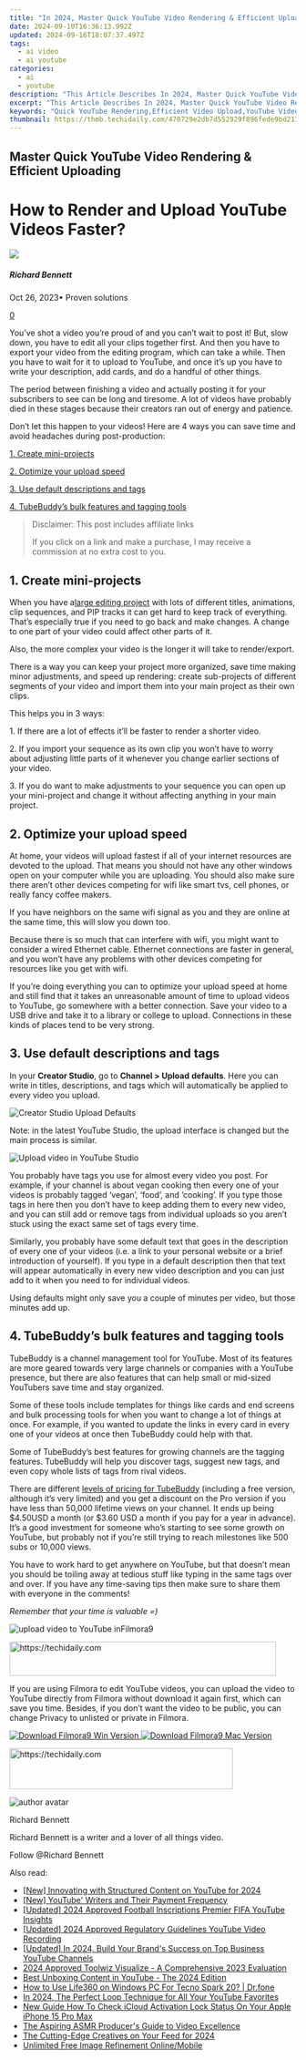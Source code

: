 ```yaml
---
title: "In 2024, Master Quick YouTube Video Rendering & Efficient Uploading"
date: 2024-09-10T16:36:13.992Z
updated: 2024-09-16T18:07:37.497Z
tags:
  - ai video
  - ai youtube
categories:
  - ai
  - youtube
description: "This Article Describes In 2024, Master Quick YouTube Video Rendering & Efficient Uploading"
excerpt: "This Article Describes In 2024, Master Quick YouTube Video Rendering & Efficient Uploading"
keywords: "Quick YouTube Rendering,Efficient Video Upload,YouTube Video Optimization,Fast Video Rendering,Streamlined Video Upload,Enhanced YouTube Performance,Accelerated Video Processing"
thumbnail: https://thmb.techidaily.com/470729e2db7d552929f896fede9bd2112971e2401fbcd66ce15df928f6be58b2.jpg
---
```


## Master Quick YouTube Video Rendering & Efficient Uploading

# How to Render and Upload YouTube Videos Faster?

![](https://images.wondershare.com/filmora/article-images/richard-bennett.jpg)

##### Richard Bennett

 Oct 26, 2023• Proven solutions

[0](#commentsBoxSeoTemplate)

You’ve shot a video you’re proud of and you can’t wait to post it! But, slow down, you have to edit all your clips together first. And then you have to export your video from the editing program, which can take a while. Then you have to wait for it to upload to YouTube, and once it’s up you have to write your description, add cards, and do a handful of other things.

The period between finishing a video and actually posting it for your subscribers to see can be long and tiresome. A lot of videos have probably died in these stages because their creators ran out of energy and patience.

Don’t let this happen to your videos! Here are 4 ways you can save time and avoid headaches during post-production:

[1\. Create mini-projects](#miniproject)

[2\. Optimize your upload speed](#optimize)

[3\. Use default descriptions and tags](#descriptiontags)

[4\. TubeBuddy’s bulk features and tagging tools](#tubebuddy)

>  Disclaimer: This post includes affiliate links
>
>  If you click on a link and make a purchase, I may receive a commission at no extra cost to you.
>

## 1\. Create mini-projects

When you have a[large editing project](https://tools.techidaily.com/wondershare/filmora/download/) with lots of different titles, animations, clip sequences, and PIP tracks it can get hard to keep track of everything. That’s especially true if you need to go back and make changes. A change to one part of your video could affect other parts of it.

Also, the more complex your video is the longer it will take to render/export.

There is a way you can keep your project more organized, save time making minor adjustments, and speed up rendering: create sub-projects of different segments of your video and import them into your main project as their own clips.

This helps you in 3 ways:

1\. If there are a lot of effects it’ll be faster to render a shorter video.

2\. If you import your sequence as its own clip you won’t have to worry about adjusting little parts of it whenever you change earlier sections of your video.

3\. If you do want to make adjustments to your sequence you can open up your mini-project and change it without affecting anything in your main project.

## 2\. Optimize your upload speed

At home, your videos will upload fastest if all of your internet resources are devoted to the upload. That means you should not have any other windows open on your computer while you are uploading. You should also make sure there aren’t other devices competing for wifi like smart tvs, cell phones, or really fancy coffee makers.

If you have neighbors on the same wifi signal as you and they are online at the same time, this will slow you down too.

Because there is so much that can interfere with wifi, you might want to consider a wired Ethernet cable. Ethernet connections are faster in general, and you won’t have any problems with other devices competing for resources like you get with wifi.

If you’re doing everything you can to optimize your upload speed at home and still find that it takes an unreasonable amount of time to upload videos to YouTube, go somewhere with a better connection. Save your video to a USB drive and take it to a library or college to upload. Connections in these kinds of places tend to be very strong.

## 3\. Use default descriptions and tags

In your **Creator Studio**, go to **Channel > Upload** **defaults**. Here you can write in titles, descriptions, and tags which will automatically be applied to every video you upload.

![Creator Studio Upload Defaults](https://images.wondershare.com/filmora/article-images/upload-video-to-youtube-defaults.jpg)

Note: in the latest YouTube Studio, the upload interface is changed but the main process is similar.

![Upload video in YouTube Studio](https://images.wondershare.com/filmora/article-images/upload-video-youtube-studio.jpg)

You probably have tags you use for almost every video you post. For example, if your channel is about vegan cooking then every one of your videos is probably tagged ‘vegan’, ‘food’, and ‘cooking’. If you type those tags in here then you don’t have to keep adding them to every new video, and you can still add or remove tags from individual uploads so you aren’t stuck using the exact same set of tags every time.

Similarly, you probably have some default text that goes in the description of every one of your videos (i.e. a link to your personal website or a brief introduction of yourself). If you type in a default description then that text will appear automatically in every new video description and you can just add to it when you need to for individual videos.

Using defaults might only save you a couple of minutes per video, but those minutes add up.

## 4\. TubeBuddy’s bulk features and tagging tools

TubeBuddy is a channel management tool for YouTube. Most of its features are more geared towards very large channels or companies with a YouTube presence, but there are also features that can help small or mid-sized YouTubers save time and stay organized.

Some of these tools include templates for things like cards and end screens and bulk processing tools for when you want to change a lot of things at once. For example, if you wanted to update the links in every card in every one of your videos at once then TubeBuddy could help with that.

Some of TubeBuddy’s best features for growing channels are the tagging features. TubeBuddy will help you discover tags, suggest new tags, and even copy whole lists of tags from rival videos.

There are different [levels of pricing for TubeBuddy](https://www.tubebuddy.com/pricing) (including a free version, although it’s very limited) and you get a discount on the Pro version if you have less than 50,000 lifetime views on your channel. It ends up being $4.50USD a month (or $3.60 USD a month if you pay for a year in advance). It’s a good investment for someone who’s starting to see some growth on YouTube, but probably not if you’re still trying to reach milestones like 500 subs or 10,000 views.

You have to work hard to get anywhere on YouTube, but that doesn’t mean you should be toiling away at tedious stuff like typing in the same tags over and over. If you have any time-saving tips then make sure to share them with everyone in the comments!

 _Remember that your time is valuable =)_

![upload video to YouTube inFilmora9 ](https://images.wondershare.com/filmora/article-images/upload-video-to-youtube-in-filmora9.jpg)

<!-- affiliate ads begin -->
<a href="https://bluettius.sjv.io/c/5597632/2139122/17108" target="_top" id="2139122">
  <img src="//a.impactradius-go.com/display-ad/17108-2139122" border="0" alt="https://techidaily.com" width="468" height="60"/>
</a>
<img height="0" width="0" src="https://bluettius.sjv.io/i/5597632/2139122/17108" style="position:absolute;visibility:hidden;" border="0" />
<!-- affiliate ads end -->

If you are using Filmora to edit YouTube videos, you can upload the video to YouTube directly from Filmora without download it again first, which can save you time. Besides, if you don’t want the video to be public, you can change Privacy to unlisted or private in Filmora.

[![Download Filmora9 Win Version](https://images.wondershare.com/filmora/guide/download-btn-win.jpg) ](https://tools.techidaily.com/wondershare/filmora/download/) [![Download Filmora9 Mac Version](https://images.wondershare.com/filmora/guide/download-btn-mac.jpg) ](https://tools.techidaily.com/wondershare/filmora/download/)

<!-- affiliate ads begin -->
<a href="https://aligracehair.sjv.io/c/5597632/2135373/19272" target="_top" id="2135373">
  <img src="//a.impactradius-go.com/display-ad/19272-2135373" border="0" alt="https://techidaily.com" width="392" height="72"/>
</a>
<img height="0" width="0" src="https://aligracehair.sjv.io/i/5597632/2135373/19272" style="position:absolute;visibility:hidden;" border="0" />
<!-- affiliate ads end -->

![author avatar](https://images.wondershare.com/filmora/article-images/richard-bennett.jpg)

Richard Bennett

Richard Bennett is a writer and a lover of all things video.

Follow @Richard Bennett

<ins class="adsbygoogle"
     style="display:block"
     data-ad-format="autorelaxed"
     data-ad-client="ca-pub-7571918770474297"
     data-ad-slot="1223367746"></ins>

<ins class="adsbygoogle"
     style="display:block"
     data-ad-client="ca-pub-7571918770474297"
     data-ad-slot="8358498916"
     data-ad-format="auto"
     data-full-width-responsive="true"></ins>

<span class="atpl-alsoreadstyle">Also read:</span>
<div><ul>
<li><a href="https://youtube-zero.techidaily.com/nnovating-with-structured-content-on-youtube-for-2024/"><u>[New] Innovating with Structured Content on YouTube for 2024</u></a></li>
<li><a href="https://youtube-zero.techidaily.com/outube-writers-and-their-payment-frequency/"><u>[New] YouTube' Writers and Their Payment Frequency</u></a></li>
<li><a href="https://eaxpv-info.techidaily.com/updated-2024-approved-football-inscriptions-premier-fifa-youtube-insights/"><u>[Updated] 2024 Approved Football Inscriptions Premier FIFA YouTube Insights</u></a></li>
<li><a href="https://youtube-zero.techidaily.com/ed-2024-approved-regulatory-guidelines-youtube-video-recording/"><u>[Updated] 2024 Approved Regulatory Guidelines YouTube Video Recording</u></a></li>
<li><a href="https://youtube-zero.techidaily.com/ed-in-2024-build-your-brands-success-on-top-business-youtube-channels/"><u>[Updated] In 2024, Build Your Brand's Success on Top Business YouTube Channels</u></a></li>
<li><a href="https://some-skills.techidaily.com/2024-approved-toolwiz-visualize-a-comprehensive-2023-evaluation/"><u>2024 Approved Toolwiz Visualize - A Comprehensive 2023 Evaluation</u></a></li>
<li><a href="https://fox-boxes.techidaily.com/best-unboxing-content-in-youtube-the-2024-edition/"><u>Best Unboxing Content in YouTube - The 2024 Edition</u></a></li>
<li><a href="https://change-location.techidaily.com/how-to-use-life360-on-windows-pc-for-tecno-spark-20-drfone-by-drfone-virtual-android/"><u>How to Use Life360 on Windows PC For Tecno Spark 20? | Dr.fone</u></a></li>
<li><a href="https://youtube-zero.techidaily.com/24-the-perfect-loop-technique-for-all-your-youtube-favorites/"><u>In 2024, The Perfect Loop Technique for All Your YouTube Favorites</u></a></li>
<li><a href="https://activate-lock.techidaily.com/new-guide-how-to-check-icloud-activation-lock-status-on-your-apple-iphone-15-pro-max-by-drfone-ios/"><u>New Guide How To Check iCloud Activation Lock Status On Your Apple iPhone 15 Pro Max</u></a></li>
<li><a href="https://youtube-zero.techidaily.com/spiring-asmr-producers-guide-to-video-excellence/"><u>The Aspiring ASMR Producer's Guide to Video Excellence</u></a></li>
<li><a href="https://instagram-clips.techidaily.com/the-cutting-edge-creatives-on-your-feed-for-2024/"><u>The Cutting-Edge Creatives on Your Feed for 2024</u></a></li>
<li><a href="https://extra-hints.techidaily.com/unlimited-free-image-refinement-onlinemobile/"><u>Unlimited Free Image Refinement Online/Mobile</u></a></li>
</ul></div>

